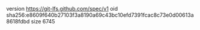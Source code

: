 version https://git-lfs.github.com/spec/v1
oid sha256:e8609f640b27103f3a8190a69c43bc10efd7391fcac8c73e0d00613a8618fdbd
size 6745
